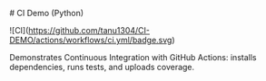 \# CI Demo (Python)



!\[CI](https://github.com/tanu1304/CI-DEMO/actions/workflows/ci.yml/badge.svg)



Demonstrates Continuous Integration with GitHub Actions: installs dependencies, runs tests, and uploads coverage.

